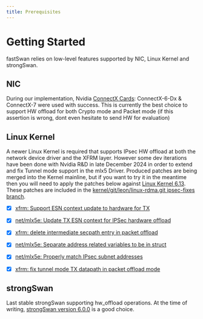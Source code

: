 ```yaml
---
title: Prerequisites
---
```


# Getting Started

fastSwan relies on low-level features supported by NIC, Linux Kernel and strongSwan.

## NIC

During our implementation, Nvidia [ConnectX Cards]: ConnectX-6-Dx & ConnectX-7 were used with success.
This is currently the best choice to support HW offload for both Crypto mode and Packet mode (if this assertion is wrong, dont even hesitate to send HW for evaluation)

  [ConnectX Cards]: https://www.nvidia.com/fr-fr/networking/ethernet-adapters/

## Linux Kernel

A newer Linux Kernel is required that supports IPsec HW offload at both the network
device driver and the XFRM layer. However some dev iterations have been done with
Nvidia R&D in late December 2024 in order to extend and fix Tunnel mode support in
the mlx5 Driver. Produced patches are being merged into the Kernel mainline, but if
you want to try it in the meantime then you will need to apply the patches below against
[Linux Kernel 6.13].
These patches are included in the [kernel/git/leon/linux-rdma.git ipsec-fixes branch].

- [x] [xfrm: Support ESN context update to hardware for TX]
- [x] [net/mlx5e: Update TX ESN context for IPSec hardware offload]
- [x] [xfrm: delete intermediate secpath entry in packet offload]
- [x] [net/mlx5e: Separate address related variables to be in struct]
- [x] [net/mlx5e: Properly match IPsec subnet addresses]
- [x] [xfrm: fix tunnel mode TX datapath in packet offload mode]

  [xfrm: Support ESN context update to hardware for TX]: https://fastswan.org/kernel-patches/0000-xfrm-Support-ESN-context-update-to-hardware-for-TX.patch
  [net/mlx5e: Update TX ESN context for IPSec hardware offload]: https://fastswan.org/kernel-patches/0001-net-mlx5e-Update-TX-ESN-context-for-IPSec-hardware-o.patch
  [xfrm: delete intermediate secpath entry in packet offload]: https://fastswan.org/kernel-patches/0002-xfrm-delete-intermediate-secpath-entry-in-packet-off.patch
  [net/mlx5e: Separate address related variables to be in struct]: https://fastswan.org/kernel-patches/0008-net-mlx5e-Separate-address-related-variables-to-be-i.patch
  [net/mlx5e: Properly match IPsec subnet addresses]: https://fastswan.org/kernel-patches/0009-net-mlx5e-Properly-match-IPsec-subnet-addresses.patch
  [xfrm: fix tunnel mode TX datapath in packet offload mode]: https://fastswan.org/kernel-patches/0010-xfrm-fix-tunnel-mode-TX-datapath-in-packet-offload-m.patch

  [Linux Kernel 6.13]: https://cdn.kernel.org/pub/linux/kernel/v6.x/linux-6.13.tar.xz
  [kernel/git/leon/linux-rdma.git ipsec-fixes branch]: https://git.kernel.org/pub/scm/linux/kernel/git/leon/linux-rdma.git/log/?h=ipsec-fixes

## strongSwan

Last stable strongSwan supporting hw_offload operations. At the time of writing, [strongSwan version 6.0.0] is a good choice.

  [strongSwan version 6.0.0]: https://strongswan.org/download.html
